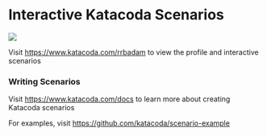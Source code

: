 # Interactive Katacoda Scenarios

[![](http://shields.katacoda.com/katacoda/rrbadam/count.svg)](https://www.katacoda.com/rrbadam "Get your profile on Katacoda.com")

Visit https://www.katacoda.com/rrbadam to view the profile and interactive scenarios

### Writing Scenarios
Visit https://www.katacoda.com/docs to learn more about creating Katacoda scenarios

For examples, visit https://github.com/katacoda/scenario-example
